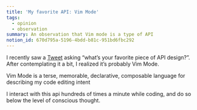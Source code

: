 ```yaml
---
title: 'My favorite API: Vim Mode'
tags:
  - opinion
  - observation
summary: An observation that Vim mode is a type of API
notion_id: 670d795a-5196-4bdd-b81c-951bd6fbc292
---
```

I recently saw a [Tweet](https://twitter.com/dan_abramov/status/1644461104121237505?s=46\&t=tPD-R2GpPiURrdcPkIQrww) asking “what’s your favorite piece of API design?”. After contemplating it a bit, I realized it’s probably Vim Mode.

Vim Mode is a terse, memorable, declarative, composable language for describing my code editing intent

I interact with this api hundreds of times a minute while coding, and do so below the level of conscious thought.
